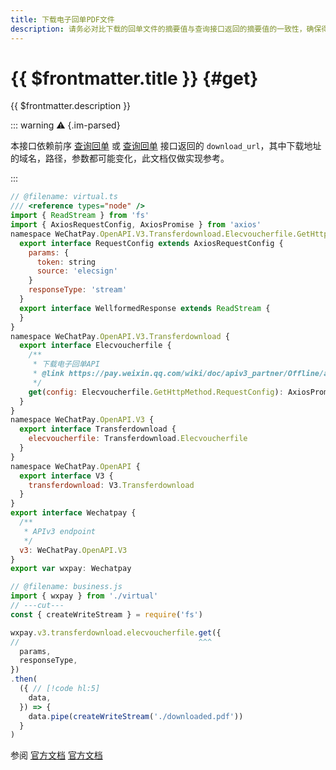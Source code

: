 ```yaml
---
title: 下载电子回单PDF文件
description: 请务必对比下载的回单文件的摘要值与查询接口返回的摘要值的一致性，确保得到的回单文件的真实性和完整性。
---
```


# {{ $frontmatter.title }} {#get}

{{ $frontmatter.description }}

::: warning :warning: {.im-parsed}

本接口依赖前序 [查询回单](/openapi/v3/fund-app/mch-transfer/elecsign/transfer-bill-no/{transfer_bill_no}) 或 [查询回单](/openapi/v3/fund-app/mch-transfer/elecsign/out-bill-no/{out_bill_no}) 接口返回的 `download_url`，其中下载地址的域名，路径，参数都可能变化，此文档仅做实现参考。

:::

```js twoslash
// @filename: virtual.ts
/// <reference types="node" />
import { ReadStream } from 'fs'
import { AxiosRequestConfig, AxiosPromise } from 'axios'
namespace WeChatPay.OpenAPI.V3.Transferdownload.Elecvoucherfile.GetHttpMethod {
  export interface RequestConfig extends AxiosRequestConfig {
    params: {
      token: string
      source: 'elecsign'
    }
    responseType: 'stream'
  }
  export interface WellformedResponse extends ReadStream {
  }
}
namespace WeChatPay.OpenAPI.V3.Transferdownload {
  export interface Elecvoucherfile {
    /**
     * 下载电子回单API
     * @link https://pay.weixin.qq.com/wiki/doc/apiv3_partner/Offline/apis/chapter4_1_15.shtml
     */
    get(config: Elecvoucherfile.GetHttpMethod.RequestConfig): AxiosPromise<Elecvoucherfile.GetHttpMethod.WellformedResponse>
  }
}
namespace WeChatPay.OpenAPI.V3 {
  export interface Transferdownload {
    elecvoucherfile: Transferdownload.Elecvoucherfile
  }
}
namespace WeChatPay.OpenAPI {
  export interface V3 {
    transferdownload: V3.Transferdownload
  }
}
export interface Wechatpay {
  /**
   * APIv3 endpoint
   */
  v3: WeChatPay.OpenAPI.V3
}
export var wxpay: Wechatpay

// @filename: business.js
import { wxpay } from './virtual'
// ---cut---
const { createWriteStream } = require('fs')

wxpay.v3.transferdownload.elecvoucherfile.get({
//                                        ^^^
  params,
  responseType,
})
.then(
  ({ // [!code hl:5]
    data,
  }) => {
    data.pipe(createWriteStream('./downloaded.pdf'))
  }
)
```

参阅 [官方文档](https://pay.weixin.qq.com/doc/v3/merchant/4012716436) [官方文档](https://pay.weixin.qq.com/doc/v3/merchant/4012716455)
